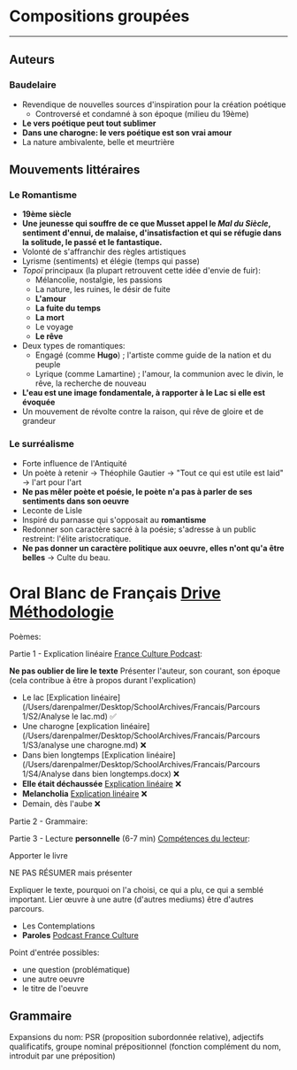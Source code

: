 # Compositions groupées
---
## Auteurs
### Baudelaire
* Revendique de nouvelles sources d'inspiration pour la création poétique
	* Controversé et condamné à son époque (milieu du 19ème)
* **Le vers poétique peut tout sublimer**
* **Dans une charogne: le vers poétique est son vrai amour**
* La nature ambivalente, belle et meurtrière

## Mouvements littéraires
### Le Romantisme

* **19ème siècle**
* **Une jeunesse qui souffre de ce que Musset appel le *Mal du Siècle*, sentiment d'ennui, de malaise, d'insatisfaction et qui se réfugie dans la solitude, le passé et le fantastique.**
* Volonté de s'affranchir des règles artistiques
* Lyrisme (sentiments) et élégie (temps qui passe)
* *Topoï* principaux (la plupart retrouvent cette idée d'envie de fuir):
	* Mélancolie, nostalgie, les passions
	* La nature, les ruines, le désir de fuite
	* **L'amour**
	* **La fuite du temps**
	* **La mort**
	* Le voyage 
	* **Le rêve**
* Deux types de romantiques:
	* Engagé (comme **Hugo**) ; l'artiste comme guide de la nation et du peuple
	* Lyrique (comme Lamartine) ; l'amour, la communion avec le divin, le rêve, la recherche de nouveau
* **L'eau est une image fondamentale, à rapporter à le Lac si elle est évoquée** 
* Un mouvement de révolte contre la raison, qui rêve de gloire et de grandeur

### Le surréalisme
* Forte influence de l'Antiquité
* Un poète à retenir -> Théophile Gautier -> "Tout ce qui est utile est laid" -> l'art pour l'art
* **Ne pas mêler poète et poésie, le poète n'a pas à parler de ses sentiments dans son oeuvre**
* Leconte de Lisle
* Inspiré du parnasse qui s'opposait au **romantisme**
* Redonner son caractère sacré à la poésie; s'adresse à un public restreint: l'élite aristocratique.
* **Ne pas donner un caractère politique aux oeuvre, elles n'ont qu'a être belles** -> Culte du beau.

# Oral Blanc de Français [Drive](https://drive.google.com/drive/u/0/folders/0AEG5TY4D9UzFUk9PVA) [Méthodologie](https://drive.google.com/drive/u/0/folders/13xCvTo3_dfB_vY14tOCUjAkDSfJIwM85) 

Poèmes:

Partie 1 - Explication linéaire [France Culture Podcast](https://www.franceculture.fr/emissions/ecoutez-revisez):

**Ne pas oublier de lire le texte**
Présenter l'auteur, son courant, son époque (cela contribue à être à propos durant l'explication)

* Le lac [Explication linéaire](/Users/darenpalmer/Desktop/SchoolArchives/Francais/Parcours 1/S2/Analyse le lac.md) ✅  
* Une charogne [explication linéaire](/Users/darenpalmer/Desktop/SchoolArchives/Francais/Parcours 1/S3/analyse une charogne.md) ❌
* Dans bien longtemps [Explication linéaire](/Users/darenpalmer/Desktop/SchoolArchives/Francais/Parcours 1/S4/Analyse dans bien longtemps.docx) ❌
* **Elle était déchaussée** [Explication linéaire](https://docs.google.com/document/d/1APyfWHMrd8VTRAbrr0EG_apIeEFlKFeM-96G2RMaANk/edit) ❌
* **Melancholia** [Explication linéaire](https://drive.google.com/drive/u/0/search?q=M%C3%89LANCHOLIA) ❌
* Demain, dès l'aube ❌

Partie 2 - Grammaire:

Partie 3 - Lecture **personnelle** (6-7 min) [Compétences du lecteur](https://docs.google.com/document/d/175FEfCFWkUTsl14W7f78ShIGcPXVAIx6qfASw-F_KH0/edit):

Apporter le livre

NE PAS RÉSUMER mais présenter

Expliquer le texte, pourquoi on l'a choisi, ce qui a plu, ce qui a semblé important. Lier œuvre à une autre (d'autres mediums) être d'autres parcours.

* Les Contemplations
* **Paroles** [Podcast France Culture](https://www.franceinter.fr/emissions/affaires-sensibles/affaires-sensibles-14-avril-2017)

Point d'entrée possibles:
* une question (problématique)
* une autre oeuvre
* le titre de l'oeuvre

## Grammaire

Expansions du nom: PSR (proposition subordonnée relative), adjectifs qualificatifs, groupe nominal prépositionnel (fonction complément du nom, introduit par une préposition)
